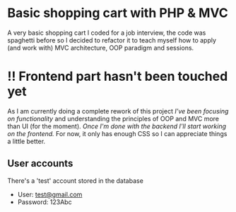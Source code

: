 
# Basic shopping cart with PHP & MVC

A very basic shopping cart I coded for a job interview, the code was spaghetti before so I decided to refactor it to teach myself how to apply (and work with) MVC architecture, OOP paradigm and sessions.

# !! Frontend part hasn't been touched yet

As I am currently doing a complete rework of this project *I've been focusing on functionality* and understanding the principles of OOP and MVC more than UI (for the moment). *Once I'm done with the backend I'll start working on the frontend.* For now, it only has enough CSS so I can appreciate things a little better.

## User accounts

There's a 'test' account stored in the database  
- User: test@gmail.com  
- Password: 123Abc
